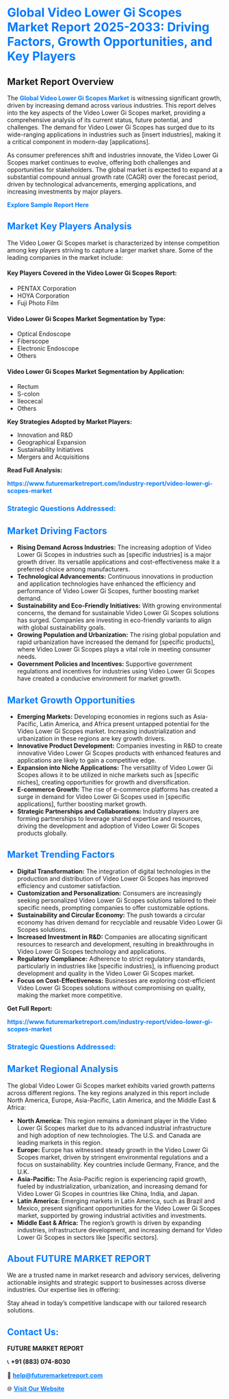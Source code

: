 <h1 style="color: #007BFF;">Global Video Lower Gi Scopes Market Report 2025-2033: Driving Factors, Growth Opportunities, and Key Players</h1>

<section id="overview">
<h2>Market Report Overview</h2>
<p>The <a href="https://www.futuremarketreport.com/industry-report/video-lower-gi-scopes-market" style="color: #007BFF; text-decoration: none;"><strong>Global Video Lower Gi Scopes Market</strong></a> is witnessing significant growth, driven by increasing demand across various industries. This report delves into the key aspects of the Video Lower Gi Scopes market, providing a comprehensive analysis of its current status, future potential, and challenges. The demand for Video Lower Gi Scopes has surged due to its wide-ranging applications in industries such as [insert industries], making it a critical component in modern-day [applications].</p>
<p>As consumer preferences shift and industries innovate, the Video Lower Gi Scopes market continues to evolve, offering both challenges and opportunities for stakeholders. The global market is expected to expand at a substantial compound annual growth rate (CAGR) over the forecast period, driven by technological advancements, emerging applications, and increasing investments by major players.</p>
</section>

<section id="overview">
<p><a href="https://www.futuremarketreport.com/request-sample/reportId=54861" style="color: #007BFF; text-decoration: none;"><strong>Explore Sample Report Here</strong></a></p>
</section>

<section id="key-players">
<h2 style="color: #007BFF;">Market Key Players Analysis</h2>
<p>The Video Lower Gi Scopes market is characterized by intense competition among key players striving to capture a larger market share. Some of the leading companies in the market include:</p>
<h4>Key Players Covered in the Video Lower Gi Scopes Report:</h4>
<ul><li>PENTAX Corporation</li><li>HOYA Corporation</li><li>Fuji Photo Film</li></ul>
<h4>Video Lower Gi Scopes Market Segmentation by Type:</h4>
<ul><li>Optical Endoscope</li><li>Fiberscope</li><li>Electronic Endoscope</li><li>Others</li></ul>

<h4>Video Lower Gi Scopes Market Segmentation by Application:</h4>
<ul><li>Rectum</li><li>S-colon</li><li>Ileocecal</li><li>Others</li></ul>
<p><strong>Key Strategies Adopted by Market Players:</strong></p>
<ul>
<li>Innovation and R&D</li>
<li>Geographical Expansion</li>
<li>Sustainability Initiatives</li>
<li>Mergers and Acquisitions</li>
</ul>
</section>

<section>
<p><strong>Read Full Analysis: </strong></p><a href="https://www.futuremarketreport.com/industry-report/video-lower-gi-scopes-market" style="color: #007BFF; text-decoration: none;"><strong>https://www.futuremarketreport.com/industry-report/video-lower-gi-scopes-market</strong></a>
<h3 style="color: #007BFF;">Strategic Questions Addressed:</h3>
</section>

<section id="driving-factors">
<h2 style="color: #007BFF;">Market Driving Factors</h2>
<ul>
<li><strong>Rising Demand Across Industries:</strong> The increasing adoption of Video Lower Gi Scopes in industries such as [specific industries] is a major growth driver. Its versatile applications and cost-effectiveness make it a preferred choice among manufacturers.</li>
<li><strong>Technological Advancements:</strong> Continuous innovations in production and application technologies have enhanced the efficiency and performance of Video Lower Gi Scopes, further boosting market demand.</li>
<li><strong>Sustainability and Eco-Friendly Initiatives:</strong> With growing environmental concerns, the demand for sustainable Video Lower Gi Scopes solutions has surged. Companies are investing in eco-friendly variants to align with global sustainability goals.</li>
<li><strong>Growing Population and Urbanization:</strong> The rising global population and rapid urbanization have increased the demand for [specific products], where Video Lower Gi Scopes plays a vital role in meeting consumer needs.</li>
<li><strong>Government Policies and Incentives:</strong> Supportive government regulations and incentives for industries using Video Lower Gi Scopes have created a conducive environment for market growth.</li>
</ul>
</section>

<section id="growth-opportunities">
<h2 style="color: #007BFF;">Market Growth Opportunities</h2>
<ul>
<li><strong>Emerging Markets:</strong> Developing economies in regions such as Asia-Pacific, Latin America, and Africa present untapped potential for the Video Lower Gi Scopes market. Increasing industrialization and urbanization in these regions are key growth drivers.</li>
<li><strong>Innovative Product Development:</strong> Companies investing in R&D to create innovative Video Lower Gi Scopes products with enhanced features and applications are likely to gain a competitive edge.</li>
<li><strong>Expansion into Niche Applications:</strong> The versatility of Video Lower Gi Scopes allows it to be utilized in niche markets such as [specific niches], creating opportunities for growth and diversification.</li>
<li><strong>E-commerce Growth:</strong> The rise of e-commerce platforms has created a surge in demand for Video Lower Gi Scopes used in [specific applications], further boosting market growth.</li>
<li><strong>Strategic Partnerships and Collaborations:</strong> Industry players are forming partnerships to leverage shared expertise and resources, driving the development and adoption of Video Lower Gi Scopes products globally.</li>
</ul>
</section>

<section id="trending-factors">
<h2 style="color: #007BFF;">Market Trending Factors</h2>
<ul>
<li><strong>Digital Transformation:</strong> The integration of digital technologies in the production and distribution of Video Lower Gi Scopes has improved efficiency and customer satisfaction.</li>
<li><strong>Customization and Personalization:</strong> Consumers are increasingly seeking personalized Video Lower Gi Scopes solutions tailored to their specific needs, prompting companies to offer customizable options.</li>
<li><strong>Sustainability and Circular Economy:</strong> The push towards a circular economy has driven demand for recyclable and reusable Video Lower Gi Scopes solutions.</li>
<li><strong>Increased Investment in R&D:</strong> Companies are allocating significant resources to research and development, resulting in breakthroughs in Video Lower Gi Scopes technology and applications.</li>
<li><strong>Regulatory Compliance:</strong> Adherence to strict regulatory standards, particularly in industries like [specific industries], is influencing product development and quality in the Video Lower Gi Scopes market.</li>
<li><strong>Focus on Cost-Effectiveness:</strong> Businesses are exploring cost-efficient Video Lower Gi Scopes solutions without compromising on quality, making the market more competitive.</li>
</ul>
</section>

<section>
<p><strong>Get Full Report: </strong></p><a href="https://www.futuremarketreport.com/industry-report/video-lower-gi-scopes-market" style="color: #007BFF; text-decoration: none;"><strong>https://www.futuremarketreport.com/industry-report/video-lower-gi-scopes-market</strong></a>
<h3 style="color: #007BFF;">Strategic Questions Addressed:</h3>
</section>


<section id="regional-analysis">
<h2 style="color: #007BFF;">Market Regional Analysis</h2>
<p>The global Video Lower Gi Scopes market exhibits varied growth patterns across different regions. The key regions analyzed in this report include North America, Europe, Asia-Pacific, Latin America, and the Middle East & Africa:</p>
<ul>
<li><strong>North America:</strong> This region remains a dominant player in the Video Lower Gi Scopes market due to its advanced industrial infrastructure and high adoption of new technologies. The U.S. and Canada are leading markets in this region.</li>
<li><strong>Europe:</strong> Europe has witnessed steady growth in the Video Lower Gi Scopes market, driven by stringent environmental regulations and a focus on sustainability. Key countries include Germany, France, and the U.K.</li>
<li><strong>Asia-Pacific:</strong> The Asia-Pacific region is experiencing rapid growth, fueled by industrialization, urbanization, and increasing demand for Video Lower Gi Scopes in countries like China, India, and Japan.</li>
<li><strong>Latin America:</strong> Emerging markets in Latin America, such as Brazil and Mexico, present significant opportunities for the Video Lower Gi Scopes market, supported by growing industrial activities and investments.</li>
<li><strong>Middle East & Africa:</strong> The region’s growth is driven by expanding industries, infrastructure development, and increasing demand for Video Lower Gi Scopes in sectors like [specific sectors].</li>
</ul>
</section>

<footer>
<h2 style="color: #007BFF;">About FUTURE MARKET REPORT</h2>
<p>We are a trusted name in market research and advisory services, delivering actionable insights and strategic support to businesses across diverse industries. Our expertise lies in offering:</p>

<p>Stay ahead in today’s competitive landscape with our tailored research solutions.</p>

<h2 style="color: #007BFF;">Contact Us:</h2>
<p><strong>FUTURE MARKET REPORT</strong></p>
<p>📞 <strong>+91 (883) 074-8030</strong></p>
<p>📧 <strong><a href="mailto:help@futuremarketreport.com" style="color: #007BFF;">help@futuremarketreport.com</a></strong></p>
<p>🌐 <strong><a href="https://www.futuremarketreport.com/" style="color: #007BFF;">Visit Our Website</a></strong></p>
</footer>